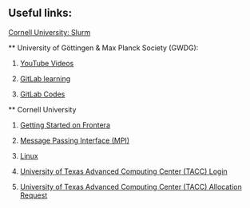 ## Useful links:

<a href="https://cvw.cac.cornell.edu/slurm/" target="_blank">Cornell University: Slurm</a>


** University of Göttingen & Max Planck Society (GWDG):

1. <a href="https://www.youtube.com/@gwdg-goe" target="_blank">YouTube Videos</a>

2. <a href="https://gitlab-ce.gwdg.de/hpc-team-public/science-domains-blog/-/blob/main/20230417_cluster-practical.md" target="_blank">GitLab learning</a>

3. <a href="https://gitlab-ce.gwdg.de/hpc-team-public/deep-learning-with-gpu-cores" target="_blank">GitLab Codes</a>

 
** Cornell University

1. <a href="https://cvw.cac.cornell.edu/frontera" target="_blank">Getting Started on Frontera</a>

2. <a href="https://cvw.cac.cornell.edu/mpi" target="_blank">Message Passing Interface (MPI)</a>

3. <a href="https://cvw.cac.cornell.edu/linux" target="_blank">Linux</a>

4. <a href="https://submit-tacc.xras.org/" target="_blank">University of Texas Advanced Computing Center (TACC) Login</a>

5. <a href="https://frontera-portal.tacc.utexas.edu/allocations/" target="_blank">University of Texas Advanced Computing Center (TACC) Allocation Request</a>

